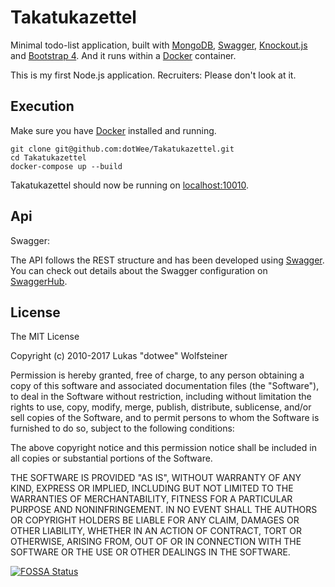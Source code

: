 # Takatukazettel

Minimal todo-list application, built with [MongoDB](https://www.mongodb.com/), [Swagger](https://swagger.io/), [Knockout.js](http://knockoutjs.com/) and [Bootstrap 4](https://getbootstrap.com/). And it runs within a [Docker](https://www.docker.com/) container.

This is my first Node.js application. Recruiters: Please don't look at it.

## Execution

Make sure you have [Docker](https://www.docker.com/) installed and running.

    git clone git@github.com:dotWee/Takatukazettel.git
    cd Takatukazettel
    docker-compose up --build

Takatukazettel should now be running on [localhost:10010](http://localhost:10010/).

## Api

Swagger:

The API follows the REST structure and has been developed using [Swagger](https://swagger.io/). You can check out details about the Swagger configuration on [SwaggerHub](https://app.swaggerhub.com/apis/dotWee/Takatukazettel).

## License

The MIT License

Copyright (c) 2010-2017 Lukas "dotwee" Wolfsteiner

Permission is hereby granted, free of charge, to any person obtaining a copy
of this software and associated documentation files (the "Software"), to deal
in the Software without restriction, including without limitation the rights
to use, copy, modify, merge, publish, distribute, sublicense, and/or sell
copies of the Software, and to permit persons to whom the Software is
furnished to do so, subject to the following conditions:

The above copyright notice and this permission notice shall be included in
all copies or substantial portions of the Software.

THE SOFTWARE IS PROVIDED "AS IS", WITHOUT WARRANTY OF ANY KIND, EXPRESS OR
IMPLIED, INCLUDING BUT NOT LIMITED TO THE WARRANTIES OF MERCHANTABILITY,
FITNESS FOR A PARTICULAR PURPOSE AND NONINFRINGEMENT. IN NO EVENT SHALL THE
AUTHORS OR COPYRIGHT HOLDERS BE LIABLE FOR ANY CLAIM, DAMAGES OR OTHER
LIABILITY, WHETHER IN AN ACTION OF CONTRACT, TORT OR OTHERWISE, ARISING FROM,
OUT OF OR IN CONNECTION WITH THE SOFTWARE OR THE USE OR OTHER DEALINGS IN
THE SOFTWARE.


[![FOSSA Status](https://app.fossa.io/api/projects/git%2Bgithub.com%2FdotWee%2FTakatukazettel.svg?type=large)](https://app.fossa.io/projects/git%2Bgithub.com%2FdotWee%2FTakatukazettel?ref=badge_large)